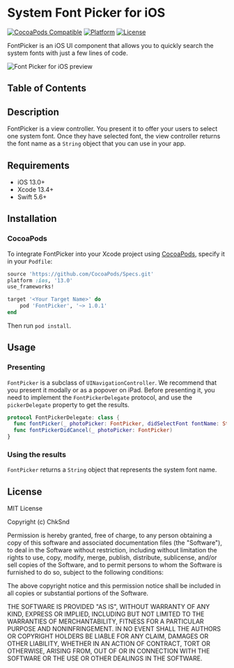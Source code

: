 # System Font Picker for iOS

[![CocoaPods Compatible](https://img.shields.io/cocoapods/v/FontPicker.svg?style=flat-square)](https://cocoapods.org/pods/FontPicker)
[![Platform](https://img.shields.io/cocoapods/p/FontPicker.svg?style=flat-square)](https://github.com/unsplash/unsplash-photopicker-ios)
[![License](https://img.shields.io/github/license/chksnd/fontpicker-ios.svg?style=flat-square)](https://github.com/unsplash/unsplash-photopicker-ios)

FontPicker is an iOS UI component that allows you to quickly search the system fonts with just a few lines of code.

![Font Picker for iOS preview](https://imgur.com/a/EJ1rJUc "Font Picker for iOS")

## Table of Contents
## Description

FontPicker is a view controller. You present it to offer your users to select one system font. Once they have selected font, the view controller returns the font name as a `String` object that you can use in your app.

## Requirements

- iOS 13.0+
- Xcode 13.4+
- Swift 5.6+

## Installation

### CocoaPods

To integrate FontPicker into your Xcode project using [CocoaPods](https://cocoapods.org), specify it in your `Podfile`:

```ruby
source 'https://github.com/CocoaPods/Specs.git'
platform :ios, '13.0'
use_frameworks!

target '<Your Target Name>' do
    pod 'FontPicker', '~> 1.0.1'
end
```

Then run `pod install`.

## Usage

### Presenting

`FontPicker` is a subclass of `UINavigationController`. We recommend that you present it modally or as a popover on iPad. Before presenting it, you need to implement the `FontPickerDelegate` protocol, and use the `pickerDelegate` property to get the results.

```swift
protocol FontPickerDelegate: class {
  func fontPicker(_ photoPicker: FontPicker, didSelectFont fontName: String)
  func fontPickerDidCancel(_ photoPicker: FontPicker)
}
```

### Using the results

`FontPicker` returns a `String` object that represents the system font name.
## License

MIT License

Copyright (c) ChkSnd

Permission is hereby granted, free of charge, to any person obtaining a copy of this software and associated documentation files (the "Software"), to deal in the Software without restriction, including without limitation the rights to use, copy, modify, merge, publish, distribute, sublicense, and/or sell copies of the Software, and to permit persons to whom the Software is furnished to do so, subject to the following conditions:

The above copyright notice and this permission notice shall be included in all copies or substantial portions of the Software.

THE SOFTWARE IS PROVIDED "AS IS", WITHOUT WARRANTY OF ANY KIND, EXPRESS OR IMPLIED, INCLUDING BUT NOT LIMITED TO THE WARRANTIES OF MERCHANTABILITY, FITNESS FOR A PARTICULAR PURPOSE AND NONINFRINGEMENT. IN NO EVENT SHALL THE AUTHORS OR COPYRIGHT HOLDERS BE LIABLE FOR ANY CLAIM, DAMAGES OR OTHER LIABILITY, WHETHER IN AN ACTION OF CONTRACT, TORT OR OTHERWISE, ARISING FROM, OUT OF OR IN CONNECTION WITH THE SOFTWARE OR THE USE OR OTHER DEALINGS IN THE SOFTWARE.
